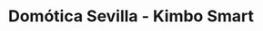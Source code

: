 ---
title: "Domótica Sevilla - Kimbo Smart"
url: /sevilla/domotica-sevilla-kimbo-smart/
shop: general
---